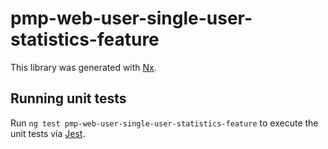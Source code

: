 # pmp-web-user-single-user-statistics-feature

This library was generated with [Nx](https://nx.dev).

## Running unit tests

Run `ng test pmp-web-user-single-user-statistics-feature` to execute the unit tests via [Jest](https://jestjs.io).
